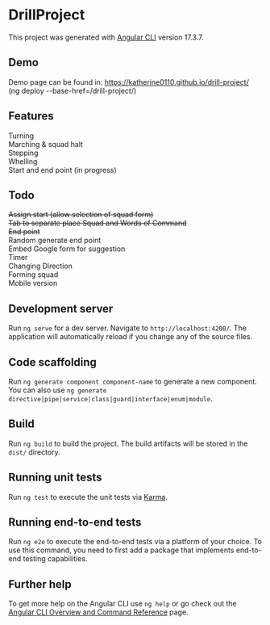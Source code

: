 # DrillProject

This project was generated with [Angular CLI](https://github.com/angular/angular-cli) version 17.3.7.

## Demo

Demo page can be found in: https://katherine0110.github.io/drill-project/ <br />
(ng deploy --base-href=/drill-project/)

## Features

Turning <br />
Marching & squad halt <br />
Stepping <br />
Whelling <br />
Start and end point (in progress)

## Todo

~~Assign start (allow selection of squad form)~~ <br />
~~Tab to separate place Squad and Words of Command~~ <br />
~~End point~~ <br />
Random generate end point <br />
Embed Google form for suggestion <br />
Timer <br />
Changing Direction <br />
Forming squad <br />
Mobile version <br />

## Development server

Run `ng serve` for a dev server. Navigate to `http://localhost:4200/`. The application will automatically reload if you change any of the source files.

## Code scaffolding

Run `ng generate component component-name` to generate a new component. You can also use `ng generate directive|pipe|service|class|guard|interface|enum|module`.

## Build

Run `ng build` to build the project. The build artifacts will be stored in the `dist/` directory.

## Running unit tests

Run `ng test` to execute the unit tests via [Karma](https://karma-runner.github.io).

## Running end-to-end tests

Run `ng e2e` to execute the end-to-end tests via a platform of your choice. To use this command, you need to first add a package that implements end-to-end testing capabilities.

## Further help

To get more help on the Angular CLI use `ng help` or go check out the [Angular CLI Overview and Command Reference](https://angular.io/cli) page.
 
